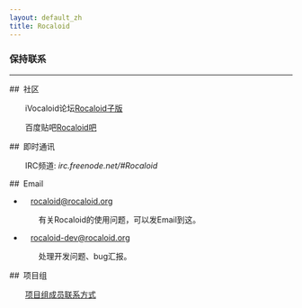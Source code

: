 ```yaml
---
layout: default_zh
title: Rocaloid
---
```


### 保持联系

---

##&ensp;社区

&emsp;&emsp;iVocaloid论坛[Rocaloid子版](http://bbs.ivocaloid.com/forum-138-1.html)

&emsp;&emsp;百度贴吧[Rocaloid吧](http://tieba.baidu.com/f?kw=rocaloid)

##&ensp;即时通讯

&emsp;&emsp;IRC频道: *irc.freenode.net/#Rocaloid*

##&ensp;Email

* &emsp;[rocaloid@rocaloid.org](mailto:rocaloid@rocaloid.org)

  &emsp;&emsp;有关Rocaloid的使用问题，可以发Email到这。

* &emsp;[rocaloid-dev@rocaloid.org](mailto:rocaloid-dev@rocaloid.org)

  &emsp;&emsp;处理开发问题、bug汇报。

##&ensp;项目组

&emsp;&emsp;[项目组成员联系方式](/sub/zh/team-contact.html)

<br />


